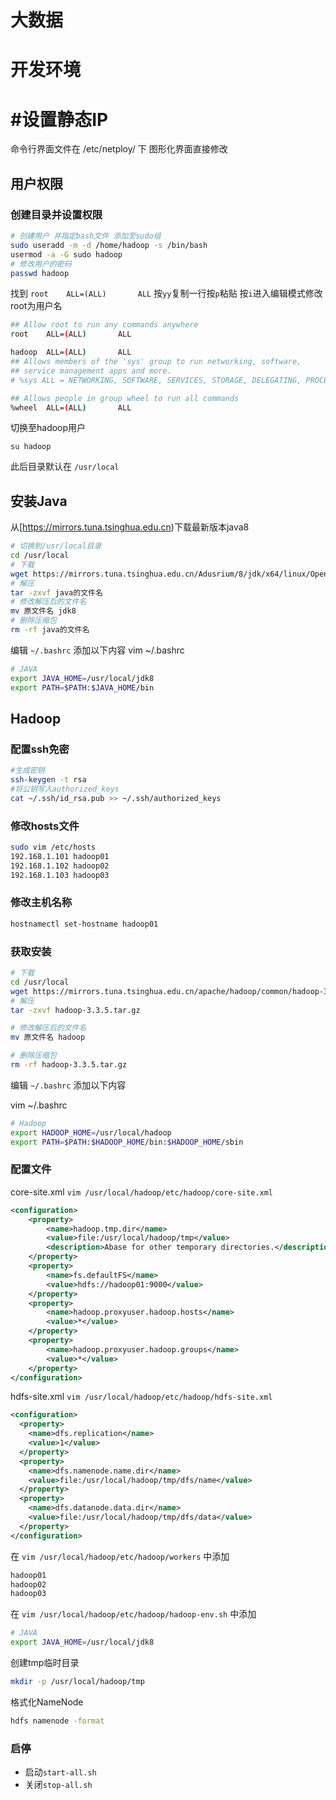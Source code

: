# 大数据

# 开发环境

# #设置静态IP

命令行界面文件在 /etc/netploy/ 下   图形化界面直接修改

## 用户权限

### 创建目录并设置权限

```bash
# 创建用户 并指定bash文件 添加至sudo组
sudo useradd -m -d /home/hadoop -s /bin/bash
usermod -a -G sudo hadoop
# 修改用户的密码
passwd hadoop
```

找到 `root    ALL=(ALL)       ALL` 按`yy`复制一行按`p`粘贴  按`i`进入编辑模式修改root为用户名

```bash
## Allow root to run any commands anywhere
root    ALL=(ALL)       ALL

hadoop  ALL=(ALL)       ALL
## Allows members of the 'sys' group to run networking, software,
## service management apps and more.
# %sys ALL = NETWORKING, SOFTWARE, SERVICES, STORAGE, DELEGATING, PROCESSES, LOCATE, DRIVERS

## Allows people in group wheel to run all commands
%wheel  ALL=(ALL)       ALL
```


切换至hadoop用户

```bashrc
su hadoop
```



此后目录默认在 `/usr/local`

## 安装Java

从[https://mirrors.tuna.tsinghua.edu.cn)下载最新版本java8

```bash
# 切换到/usr/local目录
cd /usr/local
# 下载
wget https://mirrors.tuna.tsinghua.edu.cn/Adusrium/8/jdk/x64/linux/OpenJDK8U-jdk_x64_linux_hotspot_8u422b05.tar.gz
# 解压
tar -zxvf java的文件名
# 修改解压后的文件名
mv 原文件名 jdk8
# 删除压缩包
rm -rf java的文件名
```

编辑 `~/.bashrc` 添加以下内容
vim ~/.bashrc

```bash
# JAVA
export JAVA_HOME=/usr/local/jdk8
export PATH=$PATH:$JAVA_HOME/bin
```

## Hadoop


### 配置ssh免密
```bash
#生成密钥
ssh-keygen -t rsa
#将公钥写入authorized_keys
cat ~/.ssh/id_rsa.pub >> ~/.ssh/authorized_keys
```

### 修改hosts文件
```bash
sudo vim /etc/hosts
192.168.1.101 hadoop01
192.168.1.102 hadoop02
192.168.1.103 hadoop03
```

### 修改主机名称
```bash
hostnamectl set-hostname hadoop01
```

### 获取安装

```bash
# 下载
cd /usr/local
wget https://mirrors.tuna.tsinghua.edu.cn/apache/hadoop/common/hadoop-3.3.5/hadoop-3.3.5.tar.gz
# 解压
tar -zxvf hadoop-3.3.5.tar.gz

# 修改解压后的文件名
mv 原文件名 hadoop

# 删除压缩包
rm -rf hadoop-3.3.5.tar.gz
```

编辑 `~/.bashrc` 添加以下内容

vim ~/.bashrc

```bash
# Hadoop
export HADOOP_HOME=/usr/local/hadoop
export PATH=$PATH:$HADOOP_HOME/bin:$HADOOP_HOME/sbin

```

### 配置文件

core-site.xml `vim /usr/local/hadoop/etc/hadoop/core-site.xml` 

```xml
<configuration>
    <property>
        <name>hadoop.tmp.dir</name>
        <value>file:/usr/local/hadoop/tmp</value>
        <description>Abase for other temporary directories.</description>
    </property>
    <property>
        <name>fs.defaultFS</name>
        <value>hdfs://hadoop01:9000</value>
    </property>
    <property>
        <name>hadoop.proxyuser.hadoop.hosts</name>
        <value>*</value>
    </property>
    <property>
        <name>hadoop.proxyuser.hadoop.groups</name>
        <value>*</value>
    </property>
</configuration>
```

hdfs-site.xml `vim /usr/local/hadoop/etc/hadoop/hdfs-site.xml`

```xml
<configuration>
  <property>
    <name>dfs.replication</name>
    <value>1</value>
  </property>
  <property>
    <name>dfs.namenode.name.dir</name>
    <value>file:/usr/local/hadoop/tmp/dfs/name</value>
  </property>
  <property>
    <name>dfs.datanode.data.dir</name>
    <value>file:/usr/local/hadoop/tmp/dfs/data</value>
  </property>
</configuration>
```

在 `vim /usr/local/hadoop/etc/hadoop/workers` 中添加

```bash
hadoop01
hadoop02
hadoop03
```


在 `vim /usr/local/hadoop/etc/hadoop/hadoop-env.sh` 中添加

```bash
# JAVA
export JAVA_HOME=/usr/local/jdk8
```

创建tmp临时目录
```bash
mkdir -p /usr/local/hadoop/tmp
```



格式化NameNode

```bash
hdfs namenode -format
```

### 启停

- 启动`start-all.sh`
- 关闭`stop-all.sh`
